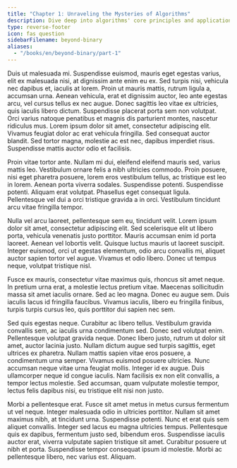```yaml
---
title: "Chapter 1: Unraveling the Mysteries of Algorithms"
description: Dive deep into algorithms' core principles and applications.
type: reverse-footer
icon: fas question
sidebarFilename: beyond-binary
aliases:
  - "/books/en/beyond-binary/part-1"
---
```

Duis ut malesuada mi. Suspendisse euismod, mauris eget egestas varius, elit ex malesuada nisi, at dignissim ante enim eu ex. Sed turpis nisi, vehicula nec dapibus et, iaculis at lorem. Proin ut mauris mattis, rutrum ligula a, accumsan urna. Aenean vehicula, erat et dignissim auctor, leo ante egestas arcu, vel cursus tellus ex nec augue. Donec sagittis leo vitae ex ultricies, quis iaculis libero dictum. Suspendisse placerat porta sem non volutpat. Orci varius natoque penatibus et magnis dis parturient montes, nascetur ridiculus mus. Lorem ipsum dolor sit amet, consectetur adipiscing elit. Vivamus feugiat dolor ac erat vehicula fringilla. Sed consequat auctor blandit. Sed tortor magna, molestie ac est nec, dapibus imperdiet risus. Suspendisse mattis auctor odio et facilisis.

Proin vitae tortor ante. Nullam mi dui, eleifend eleifend mauris sed, varius mattis leo. Vestibulum ornare felis a nibh ultricies commodo. Proin posuere, nisi eget pharetra posuere, lorem eros vestibulum tellus, ac tristique est leo in lorem. Aenean porta viverra sodales. Suspendisse potenti. Suspendisse potenti. Aliquam erat volutpat. Phasellus eget consequat ligula. Pellentesque vel dui a orci tristique gravida a in orci. Vestibulum tincidunt arcu vitae fringilla tempor.

Nulla vel arcu laoreet, pellentesque sem eu, tincidunt velit. Lorem ipsum dolor sit amet, consectetur adipiscing elit. Sed scelerisque elit ut libero porta, vehicula venenatis justo porttitor. Mauris accumsan enim id porta laoreet. Aenean vel lobortis velit. Quisque luctus mauris ut laoreet suscipit. Integer euismod, orci ut egestas elementum, odio arcu convallis mi, aliquet auctor sapien tortor vel augue. Vivamus et odio libero. Donec ut tempus neque, volutpat tristique nisl.

Fusce ex mauris, consectetur vitae maximus quis, rhoncus sit amet neque. In pretium urna erat, a molestie lectus pretium vitae. Maecenas sollicitudin massa sit amet iaculis ornare. Sed ac leo magna. Donec eu augue sem. Duis iaculis lacus id fringilla faucibus. Vivamus iaculis, libero eu fringilla finibus, turpis turpis cursus leo, quis porttitor dui sapien nec sem.

Sed quis egestas neque. Curabitur ac libero tellus. Vestibulum gravida convallis sem, ac iaculis urna condimentum sed. Donec sed volutpat enim. Pellentesque volutpat gravida neque. Donec libero justo, rutrum ut dolor sit amet, auctor lacinia justo. Nullam dictum augue sed turpis sagittis, eget ultrices ex pharetra. Nullam mattis sapien vitae eros posuere, a condimentum urna semper. Vivamus euismod posuere ultricies. Nunc accumsan neque vitae urna feugiat mollis. Integer id ex augue. Duis ullamcorper neque id congue iaculis. Nam facilisis ex non elit convallis, a tempor lectus molestie. Sed accumsan, quam vulputate molestie tempor, lectus felis dapibus nisi, eu tristique elit nisi non justo.

Morbi a pellentesque erat. Fusce sit amet metus in metus cursus fermentum ut vel neque. Integer malesuada odio in ultricies porttitor. Nullam sit amet maximus nibh, at tincidunt urna. Suspendisse potenti. Nunc et erat quis sem aliquet convallis. Integer sed lacus eu magna ultricies tempus. Pellentesque quis ex dapibus, fermentum justo sed, bibendum eros. Suspendisse iaculis auctor erat, viverra vulputate sapien tristique sit amet. Curabitur posuere ut nibh et porta. Suspendisse tempor consequat ipsum id molestie. Morbi ac pellentesque libero, nec varius est. Aliquam.
